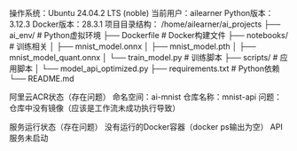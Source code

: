 操作系统：Ubuntu 24.04.2 LTS (noble)
当前用户：ailearner
Python版本：3.12.3
Docker版本：28.3.1
项目目录结构：
  /home/ailearner/ai_projects
  ├── ai_env/              # Python虚拟环境
  ├── Dockerfile           # Docker构建文件
  ├── notebooks/           # 训练相关
  │   ├── mnist_model.onnx
  │   ├── mnist_model.pth
  │   ├── mnist_model_quant.onnx
  │   └── train_model.py   # 训练脚本
  ├── scripts/             # 应用脚本
  │   └── model_api_optimized.py
  ├── requirements.txt     # Python依赖
  └── README.md

阿里云ACR状态（存在问题）
命名空间：ai-mnist
仓库名称：mnist-api
问题：仓库中没有镜像（应该是工作流未成功执行导致）

服务运行状态（存在问题）
没有运行的Docker容器（docker ps输出为空）
API服务未启动
